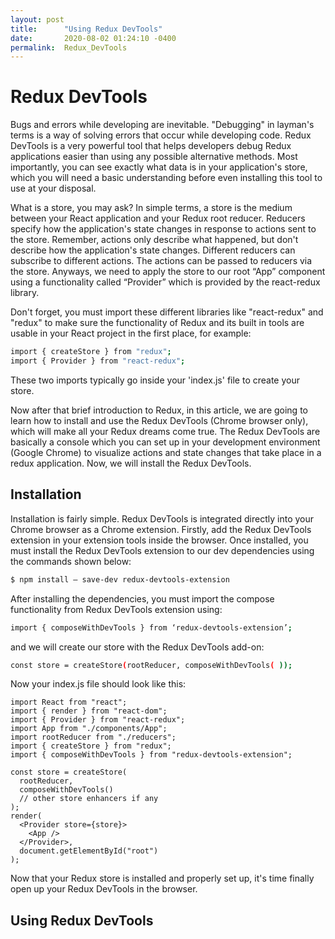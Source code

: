 ```yaml
---
layout: post
title:      "Using Redux DevTools"
date:       2020-08-02 01:24:10 -0400
permalink:  Redux_DevTools
---
```


# Redux DevTools
Bugs and errors while developing are inevitable. "Debugging" in layman's terms is a way of solving errors that occur while developing code. Redux DevTools is a very powerful tool that helps developers debug Redux applications easier than using any possible alternative methods. Most importantly, you can see exactly what data is in your application's store, which you will need a basic understanding before even installing this tool to use at your disposal. 

What is a store, you may ask? In simple terms, a store is the medium between your React application and your Redux root reducer. Reducers specify how the application's state changes in response to actions sent to the store. Remember, actions only describe what happened, but don't describe how the application's state changes. Different reducers can subscribe to different actions. The actions can be passed to reducers via the store. Anyways, we need to apply the store to our root “App” component using a functionality called “Provider” which is provided by the react-redux library. 

Don't forget, you must import these different libraries like "react-redux" and "redux" to make sure the functionality of Redux and its built in tools are usable in your React project in the first place, for example: 
```sh
import { createStore } from "redux";
import { Provider } from "react-redux";
```
These two imports typically go inside your 'index.js' file to create your store. 

Now after that brief introduction to Redux, in this article, we are going to learn how to install and use the Redux DevTools (Chrome browser only), which will make all your Redux dreams come true. The Redux DevTools are basically a console which you can set up in your development environment (Google Chrome) to visualize actions and state changes that take place in a redux application. Now, we will install the Redux DevTools.

## Installation 
Installation is fairly simple. Redux DevTools is integrated directly into your Chrome browser as a Chrome extension. Firstly, add the Redux DevTools extension in your extension tools inside the browser.  Once installed, you must install the Redux DevTools extension to our dev dependencies using the commands shown below: 
```sh
$ npm install — save-dev redux-devtools-extension
```
After installing the dependencies, you must import the compose functionality from Redux DevTools extension using:
```sh
import { composeWithDevTools } from ‘redux-devtools-extension’;
```
and we will create our store with the Redux DevTools add-on: 
```sh
const store = createStore(rootReducer, composeWithDevTools( ));
```
Now your index.js file should look like this: 
```
import React from "react";
import { render } from "react-dom";
import { Provider } from "react-redux";
import App from "./components/App";
import rootReducer from "./reducers";
import { createStore } from "redux";
import { composeWithDevTools } from "redux-devtools-extension";

const store = createStore(
  rootReducer,
  composeWithDevTools()
  // other store enhancers if any
);
render(
  <Provider store={store}>
    <App />
  </Provider>,
  document.getElementById("root")
);
```

Now that your Redux store is installed and properly set up, it's time finally open up your Redux DevTools in the browser. 

## Using Redux DevTools

